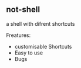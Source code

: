 ## not-shell
a shell with difrent shortcuts

Freatures:
- customisable Shortcuts
- Easy to use
- Bugs
